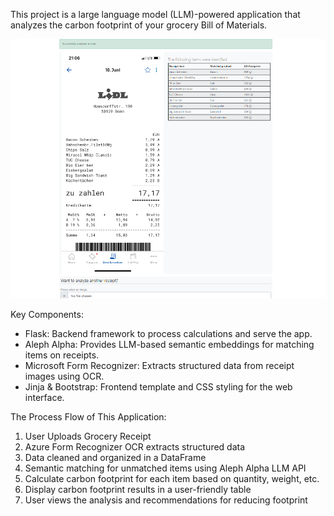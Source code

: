 This project is a large language model (LLM)-powered application that analyzes the carbon footprint of your grocery Bill of Materials.

![Alt Text](https://github.com/Narenprakash25/Carbon-Footprint-Analysis/blob/cbcf88a5e577918423ea77d3cf4ae6ee9dac1401/BoM_Example.png)

Key Components:

* Flask: Backend framework to process calculations and serve the app.
* Aleph Alpha: Provides LLM-based semantic embeddings for matching items on receipts.
* Microsoft Form Recognizer: Extracts structured data from receipt images using OCR.
* Jinja & Bootstrap: Frontend template and CSS styling for the web interface.

The Process Flow of This Application:

1) User Uploads Grocery Receipt
2) Azure Form Recognizer OCR extracts structured data
3) Data cleaned and organized in a DataFrame
4) Semantic matching for unmatched items using Aleph Alpha LLM API
5) Calculate carbon footprint for each item based on quantity, weight, etc.
6) Display carbon footprint results in a user-friendly table
7) User views the analysis and recommendations for reducing footprint

